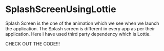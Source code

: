 # SplashScreenUsingLottie

Splash Screen is the one of the animation which we see when we launch the application. The Splash screen is different in every app as per their application. 
Here i have used third party dependency which is Lottie. 

CHECK OUT THE CODE!!!
